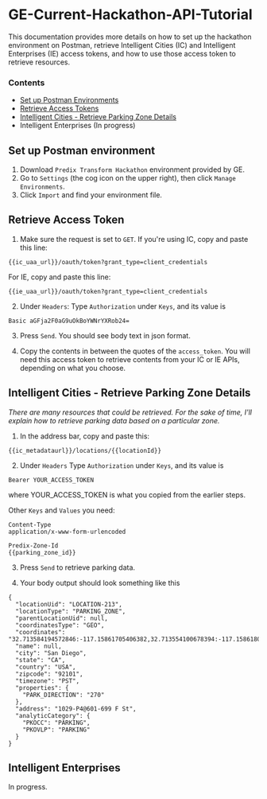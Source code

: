 # GE-Current-Hackathon-API-Tutorial
This documentation provides more details on how to set up the hackathon environment on Postman, retrieve Intelligent Cities (IC) and Intelligent Enterprises (IE) access tokens, and how to use those access token to retrieve resources.

### Contents
- [Set up Postman Environments](#set-up-postman-environment)
- [Retrieve Access Tokens](#retrieve-access-token)
- [Intelligent Cities - Retrieve Parking Zone Details](#intelligent-cities---retrieve-parking-zone-details)
- Intelligent Enterprises (In progress)

## Set up Postman environment
1. Download `Predix Transform Hackathon` environment provided by GE.
2. Go to `Settings` (the cog icon on the upper right), then click `Manage Environments`.
3. Click `Import` and find your environment file.

## Retrieve Access Token
1. Make sure the request is set to `GET`. If you're using IC, copy and paste this line:
```
{{ic_uaa_url}}/oauth/token?grant_type=client_credentials
```
For IE, copy and paste this line:
```
{{ie_uaa_url}}/oauth/token?grant_type=client_credentials
```

2. Under `Headers`:
Type `Authorization` under `Keys`, and its value is
```
Basic aGFja2F0aG9uOkBoYWNrYXRob24=
```

3. Press `Send`. You should see body text in json format.

4. Copy the contents in between the quotes of the `access_token`. You will need this access token to retrieve contents from your IC or IE APIs, depending on what you choose.


## Intelligent Cities - Retrieve Parking Zone Details
*There are many resources that could be retrieved. For the sake of time, I'll explain how to retrieve parking data based on a particular zone.*
1. In the address bar, copy and paste this:
```
{{ic_metadataurl}}/locations/{{locationId}}
```

2. Under `Headers`
Type `Authorization` under `Keys`, and its value is
```
Bearer YOUR_ACCESS_TOKEN
```
where YOUR_ACCESS_TOKEN is what you copied from the earlier steps.

Other `Keys` and `Values` you need:
```
Content-Type
application/x-www-form-urlencoded
```
```
Predix-Zone-Id
{{parking_zone_id}}
```

3. Press `Send` to retrieve parking data.

4. Your body output should look something like this
```
{
  "locationUid": "LOCATION-213",
  "locationType": "PARKING_ZONE",
  "parentLocationUid": null,
  "coordinatesType": "GEO",
  "coordinates": "32.713584194572846:-117.15861705406382,32.713554100678394:-117.15861805406382,32.713551201356786:-117.1589225508907,32.71358309389445:-117.15892441316802",
  "name": null,
  "city": "San Diego",
  "state": "CA",
  "country": "USA",
  "zipcode": "92101",
  "timezone": "PST",
  "properties": {
    "PARK_DIRECTION": "270"
  },
  "address": "1029-P4@601-699 F St",
  "analyticCategory": {
    "PKOCC": "PARKING",
    "PKOVLP": "PARKING"
  }
}
```

## Intelligent Enterprises
In progress.
